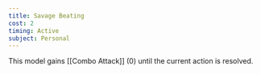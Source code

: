 ```yaml
---
title: Savage Beating
cost: 2
timing: Active
subject: Personal
---
```

This model gains [[Combo Attack]] (0) until the current action is resolved.